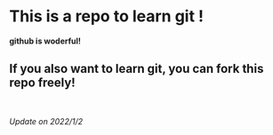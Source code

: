 # This is a repo to learn git !

**github is woderful!**

## If you also want to learn git, you can fork this repo freely!
&nbsp;

*Update on 2022/1/2*
